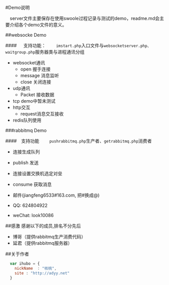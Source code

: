 #Demo说明

&ensp;&ensp;server文件主要保存在使用swoole过程记录与测试的demo，readme.md会主要介绍各个demo文件的意义。

##websocke Demo 

####&ensp;&ensp;&ensp;支持功能：
&ensp;&ensp;&ensp;&ensp;`imstart.php`入口文件与`websocketserver.php、waitgroup.php`服务器类与进程通讯分组

* websocket通讯 
    * open 握手连接
    * message 消息监听
    * close 关闭连接
* udp通讯
    * Packet 接收数据
* tcp demo中暂未测试
* http交互
    * request消息交互接收
* redis队列使用 

###rabbitmq Demo

####&ensp;&ensp;支持功能
&ensp;&ensp;&ensp;&ensp;`pushrabbitmq.php`生产者、`getrabbitmq.php`消费者

* 连接生成队列
* publish 发送
* 连接设置交换机选定对垒
* consume 获取消息




* 邮件(jiangfeng6533#163.com, 把#换成@)
* QQ: 624804922
* weChat: look10086


##感激
感谢以下的成员,排名不分先后

* 博哥（提供rabbitmq生产消费代码） 
* 延君（提供rabbitmq服务器）

##关于作者

```javascript
  var ihubo = {
    nickName  : "核桃",
    site : "http://adyy.net"
  }
```
